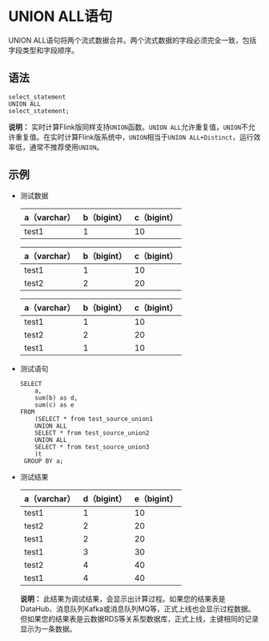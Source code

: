 # UNION ALL语句

UNION ALL语句将两个流式数据合并。两个流式数据的字段必须完全一致，包括字段类型和字段顺序。

## 语法

```
select_statement
UNION ALL
select_statement;
```

**说明：** 实时计算Flink版同样支持`UNION`函数。`UNION ALL`允许重复值，`UNION`不允许重复值。在实时计算Flink版系统中，`UNION`相当于`UNION ALL+Distinct`，运行效率低，通常不推荐使用`UNION`。

## 示例

-   测试数据

    |a（varchar）|b（bigint）|c（bigint）|
    |----------|---------|---------|
    |test1|1|10|

    |a（varchar）|b（bigint）|c（bigint）|
    |----------|---------|---------|
    |test1|1|10|
    |test2|2|20|

    |a（varchar）|b（bigint）|c（bigint）|
    |----------|---------|---------|
    |test1|1|10|
    |test2|2|20|
    |test1|1|10|

-   测试语句

    ```
    SELECT
        a,
        sum(b) as d,
        sum(c) as e
    FROM 
        (SELECT * from test_source_union1
        UNION ALL
        SELECT * from test_source_union2
        UNION ALL
        SELECT * from test_source_union3
        )t
     GROUP BY a;      
    ```

-   测试结果

    |a（varchar）|d（bigint）|e（bigint）|
    |----------|---------|---------|
    |test1|1|10|
    |test2|2|20|
    |test1|2|20|
    |test1|3|30|
    |test2|4|40|
    |test1|4|40|

    **说明：** 此结果为调试结果，会显示出计算过程。如果您的结果表是DataHub、消息队列Kafka或消息队列MQ等，正式上线也会显示过程数据。但如果您的结果表是云数据RDS等关系型数据库，正式上线，主键相同的记录显示为一条数据。


